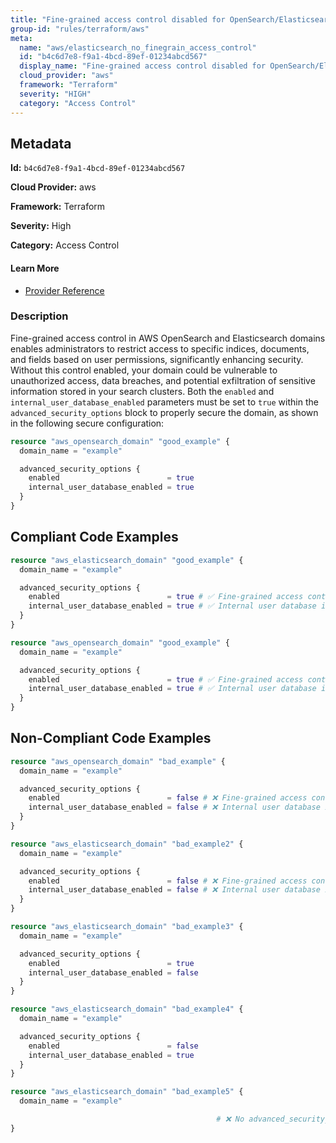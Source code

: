 ```yaml
---
title: "Fine-grained access control disabled for OpenSearch/Elasticsearch"
group-id: "rules/terraform/aws"
meta:
  name: "aws/elasticsearch_no_finegrain_access_control"
  id: "b4c6d7e8-f9a1-4bcd-89ef-01234abcd567"
  display_name: "Fine-grained access control disabled for OpenSearch/Elasticsearch"
  cloud_provider: "aws"
  framework: "Terraform"
  severity: "HIGH"
  category: "Access Control"
---
```

## Metadata

**Id:** `b4c6d7e8-f9a1-4bcd-89ef-01234abcd567`

**Cloud Provider:** aws

**Framework:** Terraform

**Severity:** High

**Category:** Access Control

#### Learn More

 - [Provider Reference](https://registry.terraform.io/providers/hashicorp/aws/latest/docs/resources/opensearch_domain#advanced_security_options)

### Description

 Fine-grained access control in AWS OpenSearch and Elasticsearch domains enables administrators to restrict access to specific indices, documents, and fields based on user permissions, significantly enhancing security. Without this control enabled, your domain could be vulnerable to unauthorized access, data breaches, and potential exfiltration of sensitive information stored in your search clusters. Both the `enabled` and `internal_user_database_enabled` parameters must be set to `true` within the `advanced_security_options` block to properly secure the domain, as shown in the following secure configuration:

```terraform
resource "aws_opensearch_domain" "good_example" {
  domain_name = "example"

  advanced_security_options {
    enabled                        = true
    internal_user_database_enabled = true
  }
}
```


## Compliant Code Examples
```terraform
resource "aws_elasticsearch_domain" "good_example" {
  domain_name = "example"

  advanced_security_options {
    enabled                        = true # ✅ Fine-grained access control is enabled
    internal_user_database_enabled = true # ✅ Internal user database is enabled
  }
}

```

```terraform
resource "aws_opensearch_domain" "good_example" {
  domain_name = "example"

  advanced_security_options {
    enabled                        = true # ✅ Fine-grained access control is enabled
    internal_user_database_enabled = true # ✅ Internal user database is enabled
  }
}

```
## Non-Compliant Code Examples
```terraform
resource "aws_opensearch_domain" "bad_example" {
  domain_name = "example"

  advanced_security_options {
    enabled                        = false # ❌ Fine-grained access control is disabled
    internal_user_database_enabled = false # ❌ Internal user database is disabled
  }
}

resource "aws_elasticsearch_domain" "bad_example2" {
  domain_name = "example"

  advanced_security_options {
    enabled                        = false # ❌ Fine-grained access control is disabled
    internal_user_database_enabled = false # ❌ Internal user database is disabled
  }
}

resource "aws_elasticsearch_domain" "bad_example3" {
  domain_name = "example"

  advanced_security_options {
    enabled                        = true
    internal_user_database_enabled = false
  }
}

resource "aws_elasticsearch_domain" "bad_example4" {
  domain_name = "example"

  advanced_security_options {
    enabled                        = false
    internal_user_database_enabled = true
  }
}

resource "aws_elasticsearch_domain" "bad_example5" {
  domain_name = "example"

                                              # ❌ No advanced_security_options block
}

```